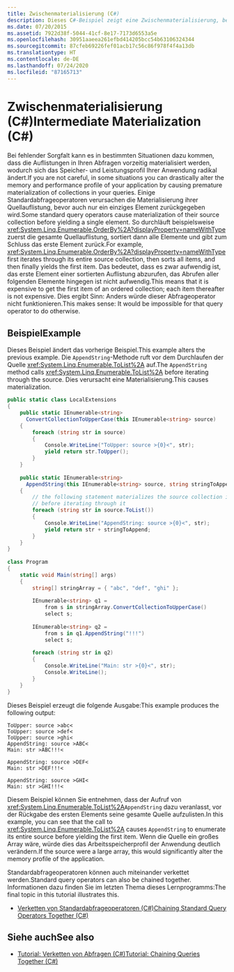 ```yaml
---
title: Zwischenmaterialisierung (C#)
description: Dieses C#-Beispiel zeigt eine Zwischenmaterialisierung, bei der eine Abfrage bewirkt, dass AppendString Ihre gesamte Quelle enumeriert, bevor das erste Element angehalten wird.
ms.date: 07/20/2015
ms.assetid: 7922d38f-5044-41cf-8e17-7173d6553a5e
ms.openlocfilehash: 30951aaeea261efbd414205bcc54b63106324344
ms.sourcegitcommit: 87cfeb69226fef01acb17c56c86f978f4f4a13db
ms.translationtype: HT
ms.contentlocale: de-DE
ms.lasthandoff: 07/24/2020
ms.locfileid: "87165713"
---
```

# <a name="intermediate-materialization-c"></a><span data-ttu-id="8e314-103">Zwischenmaterialisierung (C#)</span><span class="sxs-lookup"><span data-stu-id="8e314-103">Intermediate Materialization (C#)</span></span>
<span data-ttu-id="8e314-104">Bei fehlender Sorgfalt kann es in bestimmten Situationen dazu kommen, dass die Auflistungen in Ihren Abfragen vorzeitig materialisiert werden, wodurch sich das Speicher- und Leistungsprofil Ihrer Anwendung radikal ändert.</span><span class="sxs-lookup"><span data-stu-id="8e314-104">If you are not careful, in some situations you can drastically alter the memory and performance profile of your application by causing premature materialization of collections in your queries.</span></span> <span data-ttu-id="8e314-105">Einige Standardabfrageoperatoren verursachen die Materialisierung ihrer Quellauflistung, bevor auch nur ein einziges Element zurückgegeben wird.</span><span class="sxs-lookup"><span data-stu-id="8e314-105">Some standard query operators cause materialization of their source collection before yielding a single element.</span></span> <span data-ttu-id="8e314-106">So durchläuft beispielsweise <xref:System.Linq.Enumerable.OrderBy%2A?displayProperty=nameWithType> zuerst die gesamte Quellauflistung, sortiert dann alle Elemente und gibt zum Schluss das erste Element zurück.</span><span class="sxs-lookup"><span data-stu-id="8e314-106">For example, <xref:System.Linq.Enumerable.OrderBy%2A?displayProperty=nameWithType> first iterates through its entire source collection, then sorts all items, and then finally yields the first item.</span></span> <span data-ttu-id="8e314-107">Das bedeutet, dass es zwar aufwendig ist, das erste Element einer sortierten Auflistung abzurufen, das Abrufen aller folgenden Elemente hingegen ist nicht aufwendig.</span><span class="sxs-lookup"><span data-stu-id="8e314-107">This means that it is expensive to get the first item of an ordered collection; each item thereafter is not expensive.</span></span> <span data-ttu-id="8e314-108">Dies ergibt Sinn: Anders würde dieser Abfrageoperator nicht funktionieren.</span><span class="sxs-lookup"><span data-stu-id="8e314-108">This makes sense: It would be impossible for that query operator to do otherwise.</span></span>  
  
## <a name="example"></a><span data-ttu-id="8e314-109">Beispiel</span><span class="sxs-lookup"><span data-stu-id="8e314-109">Example</span></span>  
 <span data-ttu-id="8e314-110">Dieses Beispiel ändert das vorherige Beispiel.</span><span class="sxs-lookup"><span data-stu-id="8e314-110">This example alters the previous example.</span></span> <span data-ttu-id="8e314-111">Die `AppendString`-Methode ruft vor dem Durchlaufen der Quelle <xref:System.Linq.Enumerable.ToList%2A> auf.</span><span class="sxs-lookup"><span data-stu-id="8e314-111">The `AppendString` method calls <xref:System.Linq.Enumerable.ToList%2A> before iterating through the source.</span></span> <span data-ttu-id="8e314-112">Dies verursacht eine Materialisierung.</span><span class="sxs-lookup"><span data-stu-id="8e314-112">This causes materialization.</span></span>  
  
```csharp  
public static class LocalExtensions  
{  
    public static IEnumerable<string>  
      ConvertCollectionToUpperCase(this IEnumerable<string> source)  
    {  
        foreach (string str in source)  
        {  
            Console.WriteLine("ToUpper: source >{0}<", str);  
            yield return str.ToUpper();  
        }  
    }  
  
    public static IEnumerable<string>  
      AppendString(this IEnumerable<string> source, string stringToAppend)  
    {  
        // the following statement materializes the source collection in a List<T>  
        // before iterating through it  
        foreach (string str in source.ToList())  
        {  
            Console.WriteLine("AppendString: source >{0}<", str);  
            yield return str + stringToAppend;  
        }  
    }  
}  
  
class Program  
{  
    static void Main(string[] args)  
    {  
        string[] stringArray = { "abc", "def", "ghi" };  
  
        IEnumerable<string> q1 =  
            from s in stringArray.ConvertCollectionToUpperCase()  
            select s;  
  
        IEnumerable<string> q2 =  
            from s in q1.AppendString("!!!")  
            select s;  
  
        foreach (string str in q2)  
        {  
            Console.WriteLine("Main: str >{0}<", str);  
            Console.WriteLine();  
        }  
    }  
}  
```  
  
 <span data-ttu-id="8e314-113">Dieses Beispiel erzeugt die folgende Ausgabe:</span><span class="sxs-lookup"><span data-stu-id="8e314-113">This example produces the following output:</span></span>  
  
```output  
ToUpper: source >abc<  
ToUpper: source >def<  
ToUpper: source >ghi<  
AppendString: source >ABC<  
Main: str >ABC!!!<  
  
AppendString: source >DEF<  
Main: str >DEF!!!<  
  
AppendString: source >GHI<  
Main: str >GHI!!!<  
```  
  
 <span data-ttu-id="8e314-114">Diesem Beispiel können Sie entnehmen, dass der Aufruf von <xref:System.Linq.Enumerable.ToList%2A>`AppendString` dazu veranlasst, vor der Rückgabe des ersten Elements seine gesamte Quelle aufzulisten.</span><span class="sxs-lookup"><span data-stu-id="8e314-114">In this example, you can see that the call to <xref:System.Linq.Enumerable.ToList%2A> causes `AppendString` to enumerate its entire source before yielding the first item.</span></span> <span data-ttu-id="8e314-115">Wenn die Quelle ein großes Array wäre, würde dies das Arbeitsspeicherprofil der Anwendung deutlich verändern.</span><span class="sxs-lookup"><span data-stu-id="8e314-115">If the source were a large array, this would significantly alter the memory profile of the application.</span></span>  
  
 <span data-ttu-id="8e314-116">Standardabfrageoperatoren können auch miteinander verkettet werden.</span><span class="sxs-lookup"><span data-stu-id="8e314-116">Standard query operators can also be chained together.</span></span> <span data-ttu-id="8e314-117">Informationen dazu finden Sie im letzten Thema dieses Lernprogramms:</span><span class="sxs-lookup"><span data-stu-id="8e314-117">The final topic in this tutorial illustrates this.</span></span>  
  
- [<span data-ttu-id="8e314-118">Verketten von Standardabfrageoperatoren (C#)</span><span class="sxs-lookup"><span data-stu-id="8e314-118">Chaining Standard Query Operators Together (C#)</span></span>](./chaining-standard-query-operators-together.md)  
  
## <a name="see-also"></a><span data-ttu-id="8e314-119">Siehe auch</span><span class="sxs-lookup"><span data-stu-id="8e314-119">See also</span></span>

- [<span data-ttu-id="8e314-120">Tutorial: Verketten von Abfragen (C#)</span><span class="sxs-lookup"><span data-stu-id="8e314-120">Tutorial: Chaining Queries Together (C#)</span></span>](./deferred-execution-and-lazy-evaluation-in-linq-to-xml.md)

